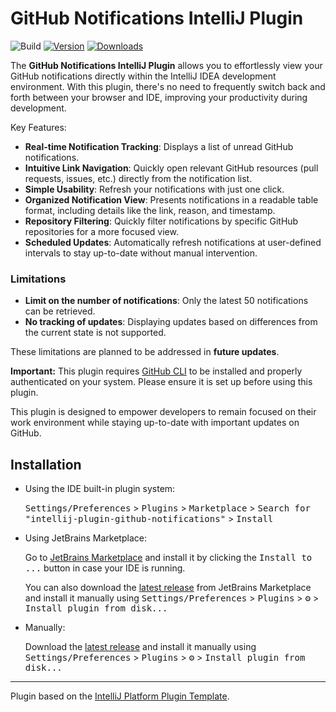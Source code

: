 # GitHub Notifications IntelliJ Plugin

![Build](https://github.com/naoyukik/intellij-plugin-github-notifications/workflows/Build/badge.svg)
[![Version](https://img.shields.io/jetbrains/plugin/v/26214-github-notifications.svg)](https://plugins.jetbrains.com/plugin/26214-github-notifications)
[![Downloads](https://img.shields.io/jetbrains/plugin/d/26214-github-notifications.svg)](https://plugins.jetbrains.com/plugin/26214-github-notifications)

<!-- Plugin description -->
The **GitHub Notifications IntelliJ Plugin** allows you to effortlessly view your GitHub notifications directly within the IntelliJ IDEA development environment. With this plugin, there's no need to frequently switch back and forth between your browser and IDE, improving your productivity during development.

Key Features:
- **Real-time Notification Tracking**: Displays a list of unread GitHub notifications.
- **Intuitive Link Navigation**: Quickly open relevant GitHub resources (pull requests, issues, etc.) directly from the notification list.
- **Simple Usability**: Refresh your notifications with just one click.
- **Organized Notification View**: Presents notifications in a readable table format, including details like the link, reason, and timestamp.
- **Repository Filtering**: Quickly filter notifications by specific GitHub repositories for a more focused view.
- **Scheduled Updates**: Automatically refresh notifications at user-defined intervals to stay up-to-date without manual intervention.

### Limitations

- **Limit on the number of notifications**: Only the latest 50 notifications can be retrieved.
- **No tracking of updates**: Displaying updates based on differences from the current state is not supported.

These limitations are planned to be addressed in **future updates**.

**Important:**
This plugin requires [GitHub CLI](https://cli.github.com/) to be installed and properly authenticated on your system.
Please ensure it is set up before using this plugin.

This plugin is designed to empower developers to remain focused on their work environment while staying up-to-date with important updates on GitHub.
<!-- Plugin description end -->

## Installation

- Using the IDE built-in plugin system:
  
  <kbd>Settings/Preferences</kbd> > <kbd>Plugins</kbd> > <kbd>Marketplace</kbd> > <kbd>Search for "intellij-plugin-github-notifications"</kbd> >
  <kbd>Install</kbd>
  
- Using JetBrains Marketplace:

  Go to [JetBrains Marketplace](https://plugins.jetbrains.com/plugin/MARKETPLACE_ID) and install it by clicking the <kbd>Install to ...</kbd> button in case your IDE is running.

  You can also download the [latest release](https://plugins.jetbrains.com/plugin/MARKETPLACE_ID/versions) from JetBrains Marketplace and install it manually using
  <kbd>Settings/Preferences</kbd> > <kbd>Plugins</kbd> > <kbd>⚙️</kbd> > <kbd>Install plugin from disk...</kbd>

- Manually:

  Download the [latest release](https://github.com/naoyukik/intellij-plugin-github-notifications/releases/latest) and install it manually using
  <kbd>Settings/Preferences</kbd> > <kbd>Plugins</kbd> > <kbd>⚙️</kbd> > <kbd>Install plugin from disk...</kbd>


---
Plugin based on the [IntelliJ Platform Plugin Template][template].

[template]: https://github.com/JetBrains/intellij-platform-plugin-template
[docs:plugin-description]: https://plugins.jetbrains.com/docs/intellij/plugin-user-experience.html#plugin-description-and-presentation
